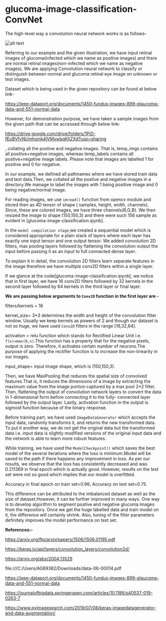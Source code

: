 # glucoma-image-classification-ConvNet

The high-level way a convolution neural network works is as follows-


![alt text](https://github.com/niteshjindal170988/glucome-image-classification-ConvNet/blob/main/cnn_flow.JPG?raw=true)


Referring to our example and the given illustration, we have input retinal images of glucoma(infected which we name as positive images) and there are normal retinal images(non-infected which we name as negative images). We are applying Convolution neural network to classify or distinguish between normal and glucoma retinal eye image on unknown or test images.

Dataset which is being used in the given repository can be found at below link-  

https://ieee-dataport.org/documents/1450-fundus-images-899-glaucoma-data-and-551-normal-data

However, for demonstration purpose, we have taken a sample images from the given path that can be accessed through below link-

https://drive.google.com/drive/folders/1PiD-fEoBVfvNUmhsmk4lVMxwbqKIiZXd?usp=sharing 

, collating all the postive and negative images.
        That is, temp_imgs contains all positive+negative images, whereas temp_labels contains all postive+negative image labels.
        Please note that images are labelled 1 for positive and 0 for negative.


In our example, we defined all pathnames where we have stored train data and test data.Then, we collated all the postive and negative images in a directory.We manage to label the images with 1 being positive image and 0 being negative/normal image.

For reading images, we use `imread()` function from opencv module and stored then as 4D tensor of shape ( samples, height, width, channels). Since, these are colored images, we have three channels(R,G,B). We then resized the image to shape (150,150,3) and there were such 156 sample as evident in [glucoma-image-classification.ipynb].

In the `model compilation stage`,we created a sequential model which is considered appropriate for a plain stack of layers where each layer has exactly one input tensor and one output tensor. We added convolution 2D filters, max pooling layers followed by flattening the convolution output the input before passing it as an input to full connected dense layer.

To explain it in detail, the convolution 2D filters learn separate features in the image therefore we have multiple conv2D filters within a single layer.

If we glance at the code[glucoma-image-classification.ipynb], we notice that in first layer, we have 16 conv2D filters followed by 32 kernels in the second layer followed by 64 kernels in the third layer or final layer.

**We are passing below arguments to `Conv2D` function in the first layer are -**

filters/kernels = 16 

kernel_size= 3*3 determines the width and height of the convolution filter window. Usually we keep kernels as powers of 2 and though our dataset is not so huge, we have used `Conv2D` filters in the range [16,32,64].

activation = relu function which stands for Rectified Linear Unit i.e. `f(x)=max(0,x)`.This function has a property that for the negative pixels, output is zero. Therefore, it activates certain number of neurons.The purpose of applying the rectifier function is to increase the non-linearity in our images.

input_shape= input image shape, which is (150,150,3).

Then, we have MaxPooling that reduces the spatial size of convolved features.That is, it reduces the dimensions of a image by extracting the maximum value from the image portion captured by a max pool 2*2 filter. Then, flattening the output of convolution network layers to convert the data in 1-dimensional form before connecting it to the fully- connected layer followed by the output layer. Lastly, activation function in the output is sigmoid function because of the binary response.

Before training part, we have used `ImageDataGenerator` which accepts the input data, randomly transforms it, and returns the new transformed data. To put it another way, we do not get the original data but the transformed data i.e. input data is slightly modified versions of the original input data and the network is able to learn more robust features.


While training, we have used the `ModelCheckpoint()` which saves the best model of the several iterations where the loss is minimum.Model will be saved to the path if there happens any improvement in loss.
As per our results, we observe that the loss has consistently decreased and was 0.211369 in final epoch which is actually good. However, results on the test set were not so good which implies that our model is overfitted.

Accuracy in final epoch on train set=0.96; Accuracy on test set=0.75.

This difference can be attributed to the imbalanced dataset as well as the size of dataset.However, it can be further improved in many ways. One way is to develop algorithm to segment postive and negative glucoma images from the repository. Once we get the huge labelled data and train model on it, the difference will certainly shrink. Also, tuning of the filter parameters definitely improves the model performance on test set.


**References:-**

https://arxiv.org/ftp/arxiv/papers/1506/1506.01195.pdf

https://keras.io/api/layers/convolution_layers/convolution2d/

https://arxiv.org/abs/2004.13529  

file:///C:/Users/AG89382/Downloads/data-06-00014.pdf

https://ieee-dataport.org/documents/1450-fundus-images-899-glaucoma-data-and-551-normal-data

https://journalofbigdata.springeropen.com/articles/10.1186/s40537-019-0263-7

https://www.pyimagesearch.com/2019/07/08/keras-imagedatagenerator-and-data-augmentation/
